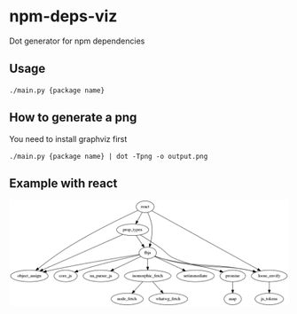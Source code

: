 # npm-deps-viz
Dot generator for npm dependencies

## Usage
```
./main.py {package name}
```

## How to generate a png
You need to install graphviz first

```
./main.py {package name} | dot -Tpng -o output.png
```

## Example with react
![Image of Example](https://github.com/lbaillehaiche/npm-deps-viz/blob/master/assest/react.png)

